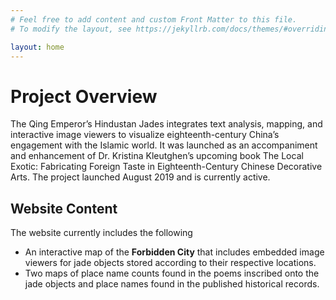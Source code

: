 ```yaml
---
# Feel free to add content and custom Front Matter to this file.
# To modify the layout, see https://jekyllrb.com/docs/themes/#overriding-theme-defaults

layout: home
---
```


# Project Overview #

The Qing Emperor’s Hindustan Jades integrates text analysis, mapping, and
interactive image viewers to visualize eighteenth-century China’s engagement
with the Islamic world. It was launched as an accompaniment and enhancement
of Dr. Kristina Kleutghen’s upcoming book The Local Exotic: Fabricating Foreign
Taste in Eighteenth-Century Chinese Decorative Arts. The project launched
August 2019 and is currently active.

## Website Content ##

The website currently includes the following
* An interactive map of the **Forbidden City** that includes embedded image viewers
for jade objects stored according to their respective locations.
* Two maps of place name counts found in the poems inscribed onto the jade objects
and place names found in the published historical records.
